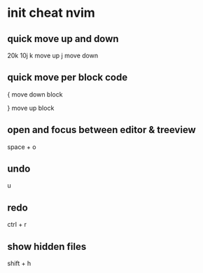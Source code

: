 # init cheat nvim
## quick move up and down
20k
10j
k move up
j move down

## quick move per block code
{ 
move down block

}
move up block

## open and focus between editor & treeview
space + o

## undo
u
## redo
ctrl + r
## show hidden files
shift + h

